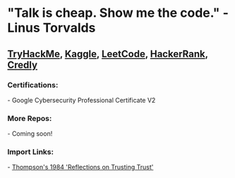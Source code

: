 <h1>"Talk is cheap. Show me the code." - Linus Torvalds</h1>
<h2>
  <a href="https://tryhackme.com/p/TrevorStahl">TryHackMe</a>,
  <a href="https://www.kaggle.com/trevorstahl">Kaggle</a>, 
  <a href="https://leetcode.com/u/tcs7890/">LeetCode</a>, 
  <a href="https://www.hackerrank.com/profile/stahltrevor5">HackerRank</a>,
  <a href="https://www.credly.com/users/trevor-stahl.6c3db822">Credly</a>
</h2>

<h3>
Certifications:
</h3>
- Google Cybersecurity Professional Certificate V2

<h3>
More Repos:
</h3>
- Coming soon!

<h3>
Import Links:
</h3>
- <a href="https://www.cs.cmu.edu/~rdriley/487/papers/Thompson_1984_ReflectionsonTrustingTrust.pdf">Thompson's 1984 'Reflections on Trusting Trust'</a>
